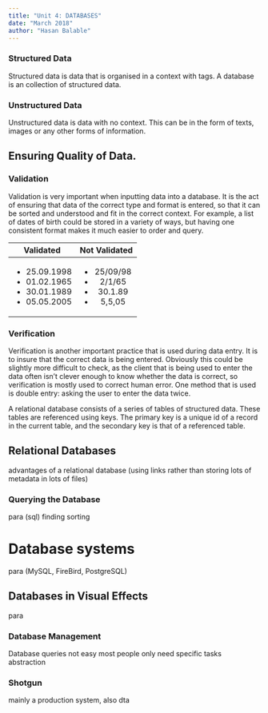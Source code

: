 ```yaml
---
title: "Unit 4: DATABASES"
date: "March 2018"
author: "Hasan Balable"
---
```


### Structured Data
Structured data is data that is organised in a context with tags. A database is an collection of structured data. 

### Unstructured Data
Unstructured data is data with no context. This can be in the form of texts, images or any other forms of information.

Ensuring Quality of Data.
-------------

### Validation
Validation is very important when inputting data into a database. It is the act of ensuring that data of the correct type and format is entered, so that it can be sorted and understood and fit in the correct context. For example, a list of dates of birth could be stored in a variety of ways, but having one consistent format makes it much easier to order and query.

|Validated|Not Validated|
|:-------:|:-----------:|
|<ul><li>25.09.1998</li> <li>01.02.1965</li> <li>30.01.1989</li> <li>05.05.2005</li></ul>|<ul><li>25/09/98</li> <li>2/1/65</li> <li>30.1.89</li> <li>5,5,05</li></ul>|	

<!-- Table data from above (for clarity)
 <ul>
    <li>25/09/98</li>
    <li>2/1/65</li>
    <li>30.1.89</li>
    <li>5,5,05</li>
</ul>
<ul>
    <li>25.09.1998</li>
    <li>01.02.1965</li>
    <li>30.01.1989</li>
    <li>05.05.2005</li>
</ul> 
-->

### Verification
Verification is another important practice that is used during data entry. It is to insure that the correct data is being entered. Obviously this could be slightly more difficult to check, as the client that is being used to enter the data often isn’t clever enough to know whether the data is correct, so verification is mostly used to correct human error. One method that is used is double entry: asking the user to enter the data twice.

A relational database consists of a series of tables of structured data. These tables are referenced using keys. The primary key is a unique id of a record in the current table, and the secondary key is that of a referenced table.

Relational Databases
-------------
advantages of a relational database (using links rather than storing lots of metadata in lots of files)

### Querying the Database
para (sql) finding sorting

# Database systems
para (MySQL, FireBird, PostgreSQL)

Databases in Visual Effects
-------------
para
### Database Management
Database queries not easy
most people only need specific tasks
abstraction
### Shotgun
mainly a production system, also dta
